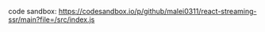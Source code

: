 
code sandbox: https://codesandbox.io/p/github/malei0311/react-streaming-ssr/main?file=/src/index.js